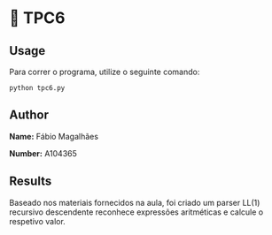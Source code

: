 # 📝 TPC6

## Usage
Para correr o programa, utilize o seguinte comando:
```shell
python tpc6.py
```

## Author
<p><strong>Name:</strong> Fábio Magalhães</p>
<p><strong>Number:</strong> A104365</p>

## Results
Baseado nos materiais fornecidos na aula, foi criado um parser LL(1) recursivo descendente reconhece expressões aritméticas e calcule o respetivo valor.